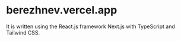 # berezhnev.vercel.app

It is written using the React.js framework Next.js with TypeScript and Tailwind CSS.
